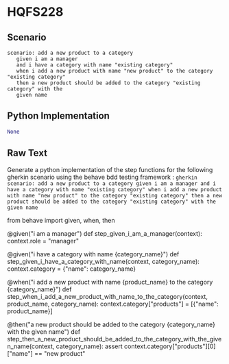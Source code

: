 # HQFS228
## Scenario
```gherkin
scenario: add a new product to a category 
   given i am a manager 
   and i have a category with name "existing category" 
   when i add a new product with name "new product" to the category "existing category" 
   then a new product should be added to the category "existing category" with the 
   given name
```


## Python Implementation
```python
None
```


## Raw Text
Generate a python implementation of the step functions for the following gherkin scenario using the behave bdd testing framework : ```gherkin scenario: add a new product to a category given i am a manager and i have a category with name "existing category" when i add a new product with name "new product" to the category "existing category" then a new product should be added to the category "existing category" with the given name ```



from behave import given, when, then

@given("i am a manager")
def step_given_i_am_a_manager(context):
    context.role = "manager"

@given("i have a category with name {category_name}")
def step_given_i_have_a_category_with_name(context, category_name):
    context.category = {"name": category_name}

@when("i add a new product with name {product_name} to the category {category_name}")
def step_when_i_add_a_new_product_with_name_to_the_category(context, product_name, category_name):
    context.category["products"] = [{"name": product_name}]

@then("a new product should be added to the category {category_name} with the given name")
def step_then_a_new_product_should_be_added_to_the_category_with_the_given_name(context, category_name):
    assert context.category["products"][0]["name"] == "new product"
